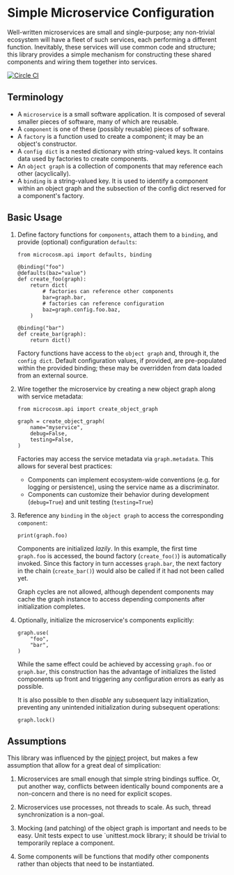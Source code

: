 # Simple Microservice Configuration

Well-written microservices are small and single-purpose; any non-trivial ecosystem will have
a fleet of such services, each performing a different function. Inevitably, these services
will use common code and structure; this library provides a simple mechanism for constructing
these shared components and wiring them together into services.

[![Circle CI](https://circleci.com/gh/globality-corp/microcosm/tree/develop.svg?style=svg)](https://circleci.com/gh/globality-corp/microcosm/tree/develop)


## Terminology

 -  A `microservice` is a small software application. It is composed of several smaller pieces
    of software, many of which are reusable.
 -  A `component` is one of these (possibly reusable) pieces of software.
 -  A `factory` is a function used to create a component; it may be an object's constructor.
 -  A `config dict` is a nested dictionary with string-valued keys. It contains data used
    by factories to create components.
 -  An `object graph` is a collection of components that may reference each other (acyclically).
 -  A `binding` is a string-valued key. It is used to identify a component within an object graph
    and the subsection of the config dict reserved for a component's factory.


## Basic Usage

 1. Define factory functions for `components`, attach them to a `binding`, and provide
    (optional) configuration `defaults`:

        from microcosm.api import defaults, binding

        @binding("foo")
        @defaults(baz="value")
        def create_foo(graph):
            return dict(
                # factories can reference other components
                bar=graph.bar,
                # factories can reference configuration
                baz=graph.config.foo.baz,
            )

        @binding("bar")
        def create_bar(graph):
            return dict()

    Factory functions have access to the `object graph` and, through it, the `config dict`. Default
    configuration values, if provided, are pre-populated within the provided binding; these may be
    overridden from data loaded from an external source.

 2. Wire together the microservice by creating a new object graph along with service metadata:

        from microcosm.api import create_object_graph

        graph = create_object_graph(
            name="myservice",
            debug=False,
            testing=False,
        )

    Factories may access the service metadata via `graph.metadata`. This allows for several
    best practices:

     -  Components can implement ecosystem-wide conventions (e.g. for logging or persistence),
        using the service name as a discriminator.
     -  Components can customize their behavior during development (`debug=True`) and unit
        testing (`testing=True`)

 3. Reference any `binding` in the `object graph` to access the corresponding `component`:

        print(graph.foo)

    Components are initialized *lazily*. In this example, the first time `graph.foo` is accessed,
    the bound factory (`create_foo()`) is automatically invoked. Since this factory in turn
    accesses `graph.bar`, the next factory in the chain (`create_bar()`) would also be called
    if it had not been called yet.

    Graph cycles are not allowed, although dependent components may cache the graph instance
    to access depending components after initialization completes.

 4. Optionally, initialize the microservice's components explicitly:

        graph.use(
            "foo",
            "bar",
        )

    While the same effect could be achieved by accessing `graph.foo` or `graph.bar`, this
    construction has the advantage of initializes the listed components up front and triggering
    any configuration errors as early as possible.

    It is also possible to then *disable* any subsequent lazy initialization, preventing any
    unintended initialization during subsequent operations:

        graph.lock()


## Assumptions

This library was influenced by the [pinject](https://github.com/google/pinject) project, but
makes a few assumption that allow for a great deal of simplication:

 1. Microservices are small enough that simple string bindings suffice. Or, put another way,
    conflicts between identically bound components are a non-concern and there is no need
    for explicit scopes.

 2. Microservices use processes, not threads to scale. As such, thread synchronization is
    a non-goal.

 3. Mocking (and patching) of the object graph is important and needs to be easy. Unit tests
    expect to use `unittest.mock library; it should be trivial to temporarily replace a component.

 4. Some components will be functions that modify other components rather than objects
    that need to be instantiated.
